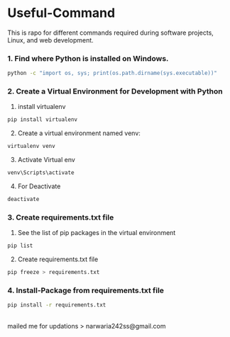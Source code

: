 # Useful-Command
This is rapo for different commands required during software projects, Linux, and web development.

### 1. Find where Python is installed on Windows.
```bash
python -c "import os, sys; print(os.path.dirname(sys.executable))"
```

### 2. Create a Virtual Environment for Development with Python
1. install virtualenv
```bash
pip install virtualenv
```
2. Create a virtual environment named venv:
```bash
virtualenv venv
```
3. Activate Virtual env
```bash
venv\Scripts\activate
```
4. For Deactivate
```bash
deactivate
```

### 3. Create requirements.txt file
1. See the list of pip packages in the virtual environment
```bash
pip list
```
2. Create requirements.txt file
```bash
pip freeze > requirements.txt
```

### 4. Install-Package from requirements.txt file
```bash
pip install -r requirements.txt
```
<br>
mailed me for updations
> narwaria242ss@gmail.com
